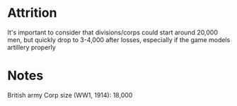 # Attrition
It's important to consider that divisions/corps could start around 20,000 men, but quickly drop to 3-4,000 after losses, especially if the game models artillery properly

# Notes
British army Corp size (WW1, 1914): 18,000